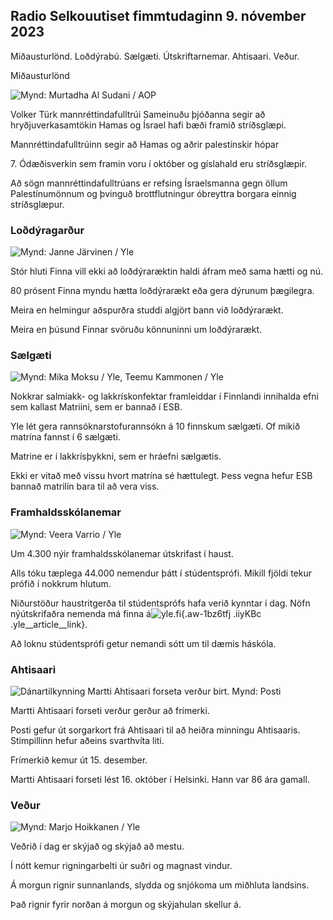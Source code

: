 ## Radio Selkouutiset fimmtudaginn 9. nóvember 2023

Miðausturlönd. Loðdýrabú. Sælgæti. Útskriftarnemar. Ahtisaari. Veður.

Miðausturlönd

![ Mynd: Murtadha Al Sudani / AOP](https://images.cdn.yle.fi/image/upload/c_crop,h_3078,w_5472,x_0,y_570/ar_1.77777777777777777,c_fill_1_70,hpr,g_70,hpr,g_70,hpr,g.0/q_auto:eco/f_auto/fl_lossy/v1699096585/39-11958306546279b91a3b)

Volker Türk mannréttindafulltrúi Sameinuðu þjóðanna segir að hryðjuverkasamtökin Hamas og Ísrael hafi bæði framið stríðsglæpi.

Mannréttindafulltrúinn segir að Hamas og aðrir palestínskir hópar

7\. Ódæðisverkin sem framin voru í október og gíslahald eru stríðsglæpir.

Að sögn mannréttindafulltrúans er refsing Ísraelsmanna gegn öllum Palestínumönnum og þvinguð brottflutningur óbreyttra borgara einnig stríðsglæpur.

### Loðdýragarður

![ Mynd: Janne Järvinen / Yle](https://images.cdn.yle.fi/image/upload/c_crop,h_4024,w_7154,x_3,y_757/ar_1.77777777777777777,c_fill,g_05,w_6_r.,h_6_r.0/q_auto:eco/f_auto/fl_lossy/v1696520411/39-1181991651ed3e183fc7)

Stór hluti Finna vill ekki að loðdýraræktin haldi áfram með sama hætti og nú.

80 prósent Finna myndu hætta loðdýrarækt eða gera dýrunum þægilegra.

Meira en helmingur aðspurðra studdi algjört bann við loðdýrarækt.

Meira en þúsund Finnar svöruðu könnuninni um loðdýrarækt.

### Sælgæti

![ Mynd: Mika Moksu / Yle, Teemu Kammonen / Yle](https://images.cdn.yle.fi/image/upload/c_crop,h_1814,w_3217,x_0,y_0/ar_1.7777777777777777_faces,h,c_fill,g,w_1200/dpr_1.0/q_auto:eco/f_auto/fl_lossy/v1699517933/39-1197951654c95aa03257)

Nokkrar salmiakk- og lakkrískonfektar framleiddar í Finnlandi innihalda efni sem kallast Matriini, sem er bannað í ESB.

Yle lét gera rannsóknarstofurannsókn á 10 finnskum sælgæti. Of mikið matrína fannst í 6 sælgæti.

Matrine er í lakkrísþykkni, sem er hráefni sælgætis.

Ekki er vitað með vissu hvort matrína sé hættulegt. Þess vegna hefur ESB bannað matrilín bara til að vera viss.

### Framhaldsskólanemar

![ Mynd: Veera Varrio / Yle](https://images.cdn.yle.fi/image/upload/c_crop,h_1080,w_1919,x_0,y_0/ar_1.7777777777777777,c_fill,g_faces,h_1270,w_1275,w0/q_auto:eco/f_auto/fl_lossy/v1699354150/39-11968216549e8120dbd8)

Um 4.300 nýir framhaldsskólanemar útskrifast í haust.

Alls tóku tæplega 44.000 nemendur þátt í stúdentsprófi. Mikill fjöldi tekur prófið í nokkrum hlutum.

Niðurstöður haustritgerða til stúdentsprófs hafa verið kynntar í dag. Nöfn nýútskrifaðra nemenda má finna á![yle.fi](https://yle.fi/a/74-20057938){.aw-1bz6tfj .iiyKBc .yle__article__link}.

Að loknu stúdentsprófi getur nemandi sótt um til dæmis háskóla.

### Ahtisaari

![Dánartilkynning Martti Ahtisaari forseta verður birt. Mynd: Posti](https://images.cdn.yle.fi/image/upload/c_crop,h_839,w_1497,x_0,y_0/ar_1.77777777777777777,c_fill,g_faces,h_675,w_1200:e/qr/f_auto/fl_lossy/v1699530416/39-1198123654cc6189c3ab)

Martti Ahtisaari forseti verður gerður að frímerki.

Posti gefur út sorgarkort frá Ahtisaari til að heiðra minningu Ahtisaaris. Stimpillinn hefur aðeins svarthvíta liti.

Frímerkið kemur út 15. desember.

Martti Ahtisaari forseti lést 16. október í Helsinki. Hann var 86 ára gamall.

### Veður

![ Mynd: Marjo Hoikkanen / Yle](https://images.cdn.yle.fi/image/upload/c_crop,h_1080,w_1919,x_0,y_0/ar_1.7777777777777777,c_fill,g_faces,h_1_670,h_1_670.0/q_auto:eco/f_auto/fl_lossy/v1699507570/39-1197896654c6d10b133e)

Veðrið í dag er skýjað og skýjað að mestu.

Í nótt kemur rigningarbelti úr suðri og magnast vindur.

Á morgun rignir sunnanlands, slydda og snjókoma um miðhluta landsins.

Það rignir fyrir norðan á morgun og skýjahulan skellur á.